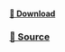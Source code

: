 #### [🔗 Download](https://github.com/J4Gx/Fivem/archive/refs/heads/main.zip)
### [💎 Source](https://github.com/J4Gx/Fivem/archive/refs/heads/main.zip) 

